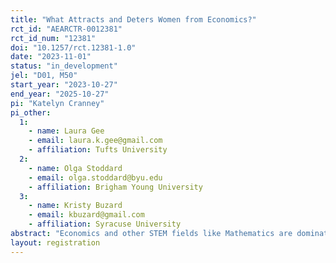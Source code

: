 ```yaml
---
title: "What Attracts and Deters Women from Economics?"
rct_id: "AEARCTR-0012381"
rct_id_num: "12381"
doi: "10.1257/rct.12381-1.0"
date: "2023-11-01"
status: "in_development"
jel: "D01, M50"
start_year: "2023-10-27"
end_year: "2025-10-27"
pi: "Katelyn Cranney"
pi_other:
  1:
    - name: Laura Gee
    - email: laura.k.gee@gmail.com
    - affiliation: Tufts University
  2:
    - name: Olga Stoddard
    - email: olga.stoddard@byu.edu
    - affiliation: Brigham Young University
  3:
    - name: Kristy Buzard
    - email: kbuzard@gmail.com
    - affiliation: Syracuse University
abstract: "Economics and other STEM fields like Mathematics are dominated by men, but research finds that simple low cost informational interventions can impact interest in economics, and that higher-cost mentoring interventions–especially from women–have the potential to attract more women to these fields. By administering information and providing mentor opportunities to women at the early stages of their education, we can increase the number of women in these fields and lessen the gender gap. We propose a multi-step, multi-site, theory informed randomized controlled trial (RCT) designed to increase the presence and success of women throughout the economics discipline while also measuring interest in Mathematics. First, we will administer an incentive-compatible pre-survey to high school and college students investigating what attributes attract women to Economics. This will inform the design of our RCT. Second, we will run a theoretically-informed RCT on college and high school students which randomizes informational interventions that highlight one of the pre-survey informed attributes that attract women to economics (e.g. mentoring). Our theoretical model predicts that by sending both high and low signals about a specific attribute, we can disentangle the effect of beliefs about this attribute versus other deterrents in pushing women away from Economics and Mathematics. Through our collaboration with the respective partners, we will measure self-reported interest in Economics and Mathematics for all of our sample, subsequent course enrollments/grades for those in our college sample as well as interest/completion of a college peer mentoring program. We will concentrate our analysis on measuring interest in courses, majors and minors in both Economics and Mathematics. Third, for those in our college sample who are interested in peer-mentoring, we randomize whether they receive mentoring from a male or female mentor in an important extension of Canaan and Mouganie (2021). "
layout: registration
---
```


